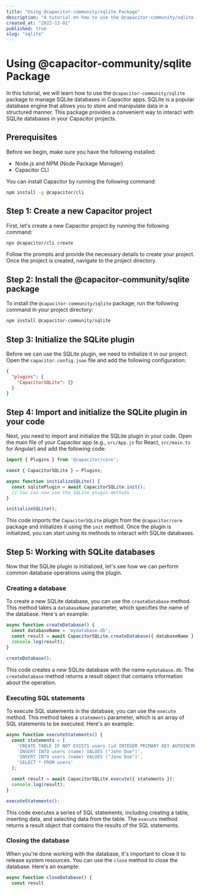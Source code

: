 ```yaml
---
title: "Using @capacitor-community/sqlite Package"
description: "A tutorial on how to use the @capacitor-community/sqlite package for managing SQLite databases in Capacitor apps."
created_at: "2022-11-01"
published: true
slug: "sqlite"
---
```


# Using @capacitor-community/sqlite Package

In this tutorial, we will learn how to use the `@capacitor-community/sqlite` package to manage SQLite databases in Capacitor apps. SQLite is a popular database engine that allows you to store and manipulate data in a structured manner. This package provides a convenient way to interact with SQLite databases in your Capacitor projects.

## Prerequisites

Before we begin, make sure you have the following installed:

- Node.js and NPM (Node Package Manager)
- Capacitor CLI

You can install Capacitor by running the following command:

```bash
npm install -g @capacitor/cli
```

## Step 1: Create a new Capacitor project

First, let's create a new Capacitor project by running the following command:

```bash
npx @capacitor/cli create
```

Follow the prompts and provide the necessary details to create your project. Once the project is created, navigate to the project directory.

## Step 2: Install the @capacitor-community/sqlite package

To install the `@capacitor-community/sqlite` package, run the following command in your project directory:

```bash
npm install @capacitor-community/sqlite
```

## Step 3: Initialize the SQLite plugin

Before we can use the SQLite plugin, we need to initialize it in our project. Open the `capacitor.config.json` file and add the following configuration:

```json
{
  "plugins": {
    "CapacitorSQLite": {}
  }
}
```

## Step 4: Import and initialize the SQLite plugin in your code

Next, you need to import and initialize the SQLite plugin in your code. Open the main file of your Capacitor app (e.g., `src/App.js` for React, `src/main.ts` for Angular) and add the following code:

```javascript
import { Plugins } from '@capacitor/core';

const { CapacitorSQLite } = Plugins;

async function initializeSQLite() {
  const sqlitePlugin = await CapacitorSQLite.init();
  // You can now use the SQLite plugin methods
}

initializeSQLite();
```

This code imports the `CapacitorSQLite` plugin from the `@capacitor/core` package and initializes it using the `init` method. Once the plugin is initialized, you can start using its methods to interact with SQLite databases.

## Step 5: Working with SQLite databases

Now that the SQLite plugin is initialized, let's see how we can perform common database operations using the plugin.

### Creating a database

To create a new SQLite database, you can use the `createDatabase` method. This method takes a `databaseName` parameter, which specifies the name of the database. Here's an example:

```javascript
async function createDatabase() {
  const databaseName = 'mydatabase.db';
  const result = await CapacitorSQLite.createDatabase({ databaseName });
  console.log(result);
}

createDatabase();
```

This code creates a new SQLite database with the name `mydatabase.db`. The `createDatabase` method returns a result object that contains information about the operation.

### Executing SQL statements

To execute SQL statements in the database, you can use the `execute` method. This method takes a `statements` parameter, which is an array of SQL statements to be executed. Here's an example:

```javascript
async function executeStatements() {
  const statements = [
    'CREATE TABLE IF NOT EXISTS users (id INTEGER PRIMARY KEY AUTOINCREMENT, name TEXT NOT NULL)',
    'INSERT INTO users (name) VALUES ("John Doe")',
    'INSERT INTO users (name) VALUES ("Jane Doe")',
    'SELECT * FROM users'
  ];

  const result = await CapacitorSQLite.execute({ statements });
  console.log(result);
}

executeStatements();
```

This code executes a series of SQL statements, including creating a table, inserting data, and selecting data from the table. The `execute` method returns a result object that contains the results of the SQL statements.

### Closing the database

When you're done working with the database, it's important to close it to release system resources. You can use the `close` method to close the database. Here's an example:

```javascript
async function closeDatabase() {
  const result